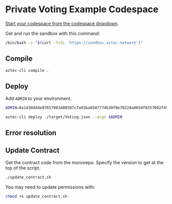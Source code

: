 # Private Voting Example Codespace

[Start your codespace from the codespace dropdown](https://docs.github.com/en/codespaces/getting-started/quickstart).

Get and run the sandbox with this command:

```bash
/bin/bash -c "$(curl -fsSL 'https://sandbox.aztec.network')"
```
## Compile

```bash
aztec-cli compile .
```

## Deploy

Add `ADMIN` to your environment.

```bash
ADMIN=0x1d30d4de97657983408587c7a91ba6587774b30f0e70224a0658f0357092f495
```

```bash
aztec-cli deploy ./target/Voting.json --args $ADMIN
```

## Error resolution

## Update Contract

Get the contract code from the monorepo. Specify the version to get at the top of the script.

```bash
./update_contract.sh
```

You may need to update permissions with:

```bash
chmod +x update_contract.sh
```
